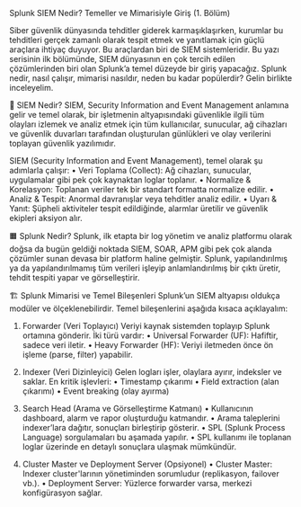 Splunk SIEM Nedir? Temeller ve Mimarisiyle Giriş (1. Bölüm)

Siber güvenlik dünyasında tehditler giderek karmaşıklaşırken, kurumlar bu tehditleri gerçek zamanlı olarak tespit etmek ve yanıtlamak için güçlü araçlara ihtiyaç duyuyor. Bu araçlardan biri de SIEM sistemleridir. Bu yazı serisinin ilk bölümünde, SIEM dünyasının en çok tercih edilen çözümlerinden biri olan Splunk’a temel düzeyde bir giriş yapacağız. Splunk nedir, nasıl çalışır, mimarisi nasıldır, neden bu kadar popülerdir? Gelin birlikte inceleyelim.

📌 SIEM Nedir?
SIEM, Security Information and Event Management anlamına gelir ve temel olarak, bir işletmenin altyapısındaki güvenlikle ilgili tüm olayları izlemek ve analiz etmek için tüm kullanıcılar, sunucular, ağ cihazları ve güvenlik duvarları tarafından oluşturulan günlükleri ve olay verilerini toplayan güvenlik yazılımıdır.

SIEM (Security Information and Event Management), temel olarak şu adımlarla çalışır:
	• Veri Toplama (Collect): Ağ cihazları, sunucular, uygulamalar gibi pek çok kaynaktan loglar toplanır.
	• Normalize & Korelasyon: Toplanan veriler tek bir standart formatta normalize edilir.
	• Analiz & Tespit: Anormal davranışlar veya tehditler analiz edilir.
	• Uyarı & Yanıt: Şüpheli aktiviteler tespit edildiğinde, alarmlar üretilir ve güvenlik ekipleri aksiyon alır.

🟧 Splunk Nedir?
Splunk, ilk etapta bir log yönetim ve analiz platformu olarak doğsa da bugün geldiği noktada SIEM, SOAR, APM gibi pek çok alanda çözümler sunan devasa bir platform haline gelmiştir. Splunk, yapılandırılmış ya da yapılandırılmamış tüm verileri işleyip anlamlandırılmış bir çıktı üretir, tehdit tespiti yapar ve görselleştirir.

🏗️ Splunk Mimarisi ve Temel Bileşenleri
Splunk’un SIEM altyapısı oldukça modüler ve ölçeklenebilirdir. Temel bileşenlerini aşağıda kısaca açıklayalım:

1. Forwarder (Veri Toplayıcı)
Veriyi kaynak sistemden toplayıp Splunk ortamına gönderir. İki türü vardır:
	• Universal Forwarder (UF): Hafiftir, sadece veri iletir.
	• Heavy Forwarder (HF): Veriyi iletmeden önce ön işleme (parse, filter) yapabilir.

2. Indexer (Veri Dizinleyici)
Gelen logları işler, olaylara ayırır, indeksler ve saklar. En kritik işlevleri:
	• Timestamp çıkarımı
	• Field extraction (alan çıkarımı)
	• Event breaking (olay ayırma)

3. Search Head (Arama ve Görselleştirme Katmanı)
	• Kullanıcının dashboard, alarm ve rapor oluşturduğu katmandır.
	• Arama taleplerini indexer’lara dağıtır, sonuçları birleştirip gösterir.
	• SPL (Splunk Process Language) sorgulamaları bu aşamada yapılır.
	• SPL kullanımı ile toplanan loglar üzerinde en detaylı sonuçlara ulaşmak mümkündür.

4. Cluster Master ve Deployment Server (Opsiyonel)
	• Cluster Master: Indexer cluster'larının yönetiminden sorumludur (replikasyon, failover vb.).
	• Deployment Server: Yüzlerce forwarder varsa, merkezi konfigürasyon sağlar.

